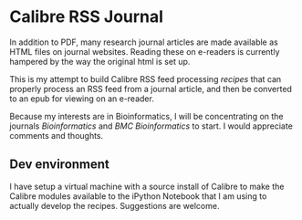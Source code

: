 # Calibre RSS Journal

In addition to PDF, many research journal articles are made available as HTML files on journal websites. Reading these on e-readers is currently hampered by the way the original html is set up.

This is my attempt to build Calibre RSS feed processing *recipes* that can properly process an RSS feed from a journal article, and then be converted to an epub for viewing on an e-reader.

Because my interests are in Bioinformatics, I will be concentrating on the journals *Bioinformatics* and *BMC Bioinformatics* to start. I would appreciate comments and thoughts.

## Dev environment

I have setup a virtual machine with a source install of Calibre to make the Calibre modules available to the iPython Notebook that I am using to actually develop the recipes. Suggestions are welcome.

